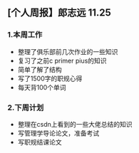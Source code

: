 ## [个人周报】郎志远 11.25
### 
### 1.本周工作
  
- 整理了俱乐部前几次作业的一些知识
- 复习了之前c primer pius的知识  
- 简单了解了结构  
- 写了1500字的职规心得  
- 每天背100个单词    
### 2.下周计划 
 
- 整理在csdn上看到的一些大佬总结的知识  
- 写管理学导论论文，准备考试  
- 写职规结课论文

